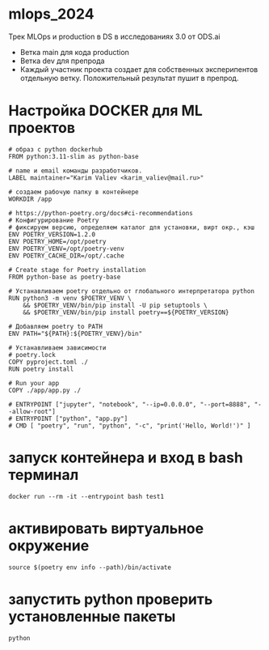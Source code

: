 # mlops_2024
Трек MLOps и production в DS в исследованиях 3.0 от ODS.ai

- Ветка main для кода production
- Ветка dev для препрода
- Каждый участник проекта создает для собственных эксперипентов отдельную ветку. Положительный результат пушит в препрод.

# Настройка DOCKER для ML проектов
```
# образ с python dockerhub
FROM python:3.11-slim as python-base

# name и email команды разработчиков.
LABEL maintainer="Karim Valiev <karim_valiev@mail.ru>"

# создаем рабочую папку в контейнере
WORKDIR /app

# https://python-poetry.org/docs#ci-recommendations
# Конфигурирование Poetry
# фиксируем версию, определяем каталог для установки, вирт окр., кэш
ENV POETRY_VERSION=1.2.0
ENV POETRY_HOME=/opt/poetry
ENV POETRY_VENV=/opt/poetry-venv
ENV POETRY_CACHE_DIR=/opt/.cache

# Create stage for Poetry installation
FROM python-base as poetry-base

# Устанавливаем poetry отдельно от глобального интерпретатора python
RUN python3 -m venv $POETRY_VENV \
	&& $POETRY_VENV/bin/pip install -U pip setuptools \
	&& $POETRY_VENV/bin/pip install poetry==${POETRY_VERSION}

# Добавляем poetry to PATH
ENV PATH="${PATH}:${POETRY_VENV}/bin"

# Устанавливаем зависимости
# poetry.lock 
COPY pyproject.toml ./ 
RUN poetry install

# Run your app
COPY ./app/app.py ./

# ENTRYPOINT ["jupyter", "notebook", "--ip=0.0.0.0", "--port=8888", "--allow-root"]
# ENTRYPOINT ["python", "app.py"]
# CMD [ "poetry", "run", "python", "-c", "print('Hello, World!')" ]
```

# запуск контейнера и вход в bash терминал
```
docker run --rm -it --entrypoint bash test1
```
# активировать виртуальное окружение
```
source $(poetry env info --path)/bin/activate
```

# запустить python проверить установленные пакеты
```
python
```